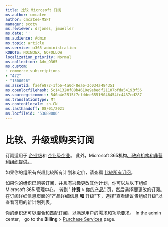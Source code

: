 ```yaml
---
title: 比较 Microsoft 订阅
ms.author: cmcatee
author: cmcatee-MSFT
manager: scotv
ms.reviewer: drjones, jmueller
ms.date: ''
ms.audience: Admin
ms.topic: article
ms.service: o365-administration
ROBOTS: NOINDEX, NOFOLLOW
localization_priority: Normal
ms.collection: Adm_O365
ms.custom:
- commerce_subscriptions
- "472"
- "1500026"
ms.assetid: faefe872-1fb6-4a0d-8ea6-3c034a484351
ms.openlocfilehash: 5c141320f08b4610e9ebedf21107bfda54193f56
ms.sourcegitcommit: 540a4e2515f7cfddee65519046454fc4437cd287
ms.translationtype: MT
ms.contentlocale: zh-CN
ms.lasthandoff: 08/01/2021
ms.locfileid: "53689000"
---
```

# <a name="compare-upgrade-or-purchase-subscriptions"></a>比较、升级或购买订阅
  
订阅适用于 [企业级](https://www.microsoft.com/microsoft-365/business/compare-all-microsoft-365-business-products?tab=2&rtc=1)和 [企业级企业](https://www.microsoft.com/microsoft-365/enterprise/compare-office-365-plans?rtc=1)。 此外，Microsoft 365机构[、](https://www.microsoft.com/microsoft-365/academic/compare-office-365-education-plans?rtc=1&activetab=tab%3aprimaryr1)[政府机构和](https://www.microsoft.com/microsoft-365/government/compare-office-365-government-plans?rtc=1)[非营利组织提供。](https://www.microsoft.com/microsoft-365/nonprofit/office-365-nonprofit-plans-and-pricing?&rtc=1&activetab=tab%3aprimaryr1)
  
如果你的组织有兴趣比较所有计划和定价，请查看 [比较所有订阅](https://www.microsoft.com/microsoft-365/enterprise/compare-office-365-plans?rtc=1)。
  
如果你的组织已购买订阅，并且有兴趣更改其他计划，你可以从以下组织Microsoft 365 管理中心。 转到" **计费** \> [你的产品"](https://go.microsoft.com/fwlink/p/?linkid=842054) 页，然后选择要更改的订阅。 在订阅详细信息页面的"产品详细信息 **和** 升级"下，选择"查看建议贵组织升级"以查看可用的新计划列表。
  
你的组织还可以混合和匹配订阅，以满足用户的需求和功能要求。 In the admin center， go to the **Billing** \> [Purchase Services](https://go.microsoft.com/fwlink/p/?linkid=868433) page. 